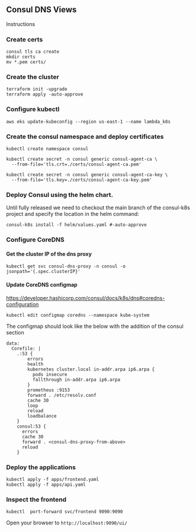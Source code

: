 ## Consul DNS Views 

Instructions

### Create certs
```
consul tls ca create
mkdir certs
mv *.pem certs/
```

### Create the cluster

```
terraform init -upgrade
terraform apply -auto-approve
```

### Configure kubectl

```
aws eks update-kubeconfig --region us-east-1 --name lambda_k8s
```

### Create the consul namespace and deploy certificates
```
kubectl create namespace consul

kubectl create secret -n consul generic consul-agent-ca \
  --from-file='tls.crt=./certs/consul-agent-ca.pem'

kubectl create secret -n consul generic consul-agent-ca-key \
  --from-file='tls.key=./certs/consul-agent-ca-key.pem'
```

### Deploy Consul using the helm chart.

Until fully released we need to checkout the main branch of the consul-k8s project and specify the location in the helm command:

```
consul-k8s install -f helm/values.yaml #-auto-approve
```

### Configure CoreDNS

#### Get the cluster IP of the dns proxy
```
kubectl get svc consul-dns-proxy -n consul -o jsonpath='{.spec.clusterIP}'
```

#### Update CoreDNS configmap
https://developer.hashicorp.com/consul/docs/k8s/dns#coredns-configuration
```
kubectl edit configmap coredns --namespace kube-system
```

The configmap should look like the below with the addition of the consul section
```
data:
  Corefile: |
    .:53 {
        errors
        health
        kubernetes cluster.local in-addr.arpa ip6.arpa {
          pods insecure
          fallthrough in-addr.arpa ip6.arpa
        }
        prometheus :9153
        forward . /etc/resolv.conf
        cache 30
        loop
        reload
        loadbalance
    }
    consul:53 {
      errors
      cache 30
      forward . <consul-dns-proxy-from-above>
      reload
    }
```

### Deploy the applications

```
kubectl apply -f apps/frontend.yaml
kubectl apply -f apps/api.yaml
```

### Inspect the frontend

```
kubectl  port-forward svc/frontend 9090:9090
```

Open your browser to `http://localhost:9090/ui/` 






